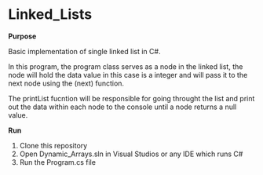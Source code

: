 # Linked_Lists

__Purpose__

Basic implementation of single linked list in C#.

In this program, the program class serves as a node in the linked list, the node will hold the data value in this case is a integer and will pass it to the next node using the (next) function.

The printList fucntion will be responsible for going throught the list and print out the data within each node to the console until a node returns a null value. 

__Run__
1. Clone this repository
2. Open Dynamic_Arrays.sln in Visual Studios or any IDE which runs C#
3. Run the Program.cs file


